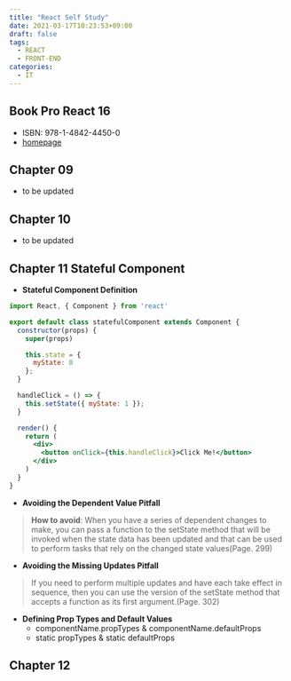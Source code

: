 ```yaml
---
title: "React Self Study"
date: 2021-03-17T10:23:53+09:00
draft: false
tags:
  - REACT
  - FRONT-END
categories: 
  - IT
---
```


## Book **Pro React 16**

- ISBN: 978-1-4842-4450-0
- [homepage](https://www.apress.com/gp/book/9781484244500)

## Chapter 09

- to be updated

## Chapter 10

- to be updated

## Chapter 11 Stateful Component

- **Stateful Component Definition**

```jsx
import React, { Component } from 'react'

export default class statefulComponent extends Component {
  constructor(props) {
    super(props)

    this.state = {
      myState: 0
    };
  }

  handleClick = () => {
    this.setState({ myState: 1 });
  }

  render() {
    return (
      <div>
        <button onClick={this.handleClick}>Click Me!</button>
      </div>
    )
  }
}

```

- **Avoiding the Dependent Value Pitfall**

 > **How to avoid**: When you have a series of dependent changes to make, you can pass a function to the setState method that will be invoked when the state data has been updated and that can be used to perform tasks that rely on the changed state values(Page. 299)

- **Avoiding the Missing Updates Pitfall**

 >If you need to perform multiple updates and have each take effect in sequence, then you can use the version of the setState method that accepts a function as its first argument.(Page. 302)

- **Defining Prop Types and Default Values**
  - componentName.propTypes & componentName.defaultProps
  - static propTypes & static defaultProps

## Chapter 12
